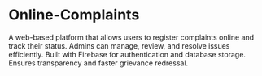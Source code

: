 # Online-Complaints
A web-based platform that allows users to register complaints online and track their status. Admins can manage, review, and resolve issues efficiently. Built with Firebase for authentication and database storage. Ensures transparency and faster grievance redressal.
